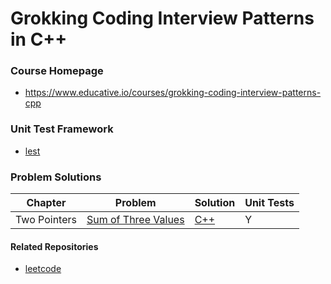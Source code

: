 Grokking Coding Interview Patterns in C++
=========================================

### Course Homepage

- https://www.educative.io/courses/grokking-coding-interview-patterns-cpp

### Unit Test Framework

- [lest](https://github.com/martinmoene/lest)

### Problem Solutions

| Chapter | Problem | Solution | Unit Tests |
|---|---------|----------|------------|
|Two Pointers|[Sum of Three Values](https://www.educative.io/courses/grokking-coding-interview-patterns-cpp/xl6yz4283Jz)|[C++](./src/sum_of_three_values.cpp)|Y


#### Related Repositories
- [leetcode](https://github.com/kaushikacharya/leetcode)
